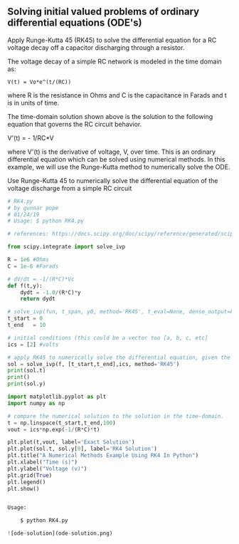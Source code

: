 ## Solving initial valued problems of ordinary differential equations (ODE's)
Apply Runge-Kutta 45 (RK45) to solve the differential equation for a RC voltage decay off a capacitor discharging through a resistor.

The voltage decay of a simple RC network is modeled in the time domain as:

    V(t) = Vo*e^(t/(RC))

where R is the resistance in Ohms and C is the capacitance in Farads and t is in units of time.

The time-domain solution shown above is the solution to the following equation that governs the RC circuit behavior.

V'(t) = - 1/RC*V

where V'(t) is the derivative of voltage, V, over time. This is an ordinary differential equation which can be solved using numerical methods. In this example, we will use the Runge-Kutta method to numerically solve the ODE.

 Use Runge-Kutta 45 to numerically solve the differential equation of the voltage discharge from a simple RC circuit

```Python    
# RK4.py
# by gunnar pope
# 01/24/19
# Usage: $ python RK4.py

# references: https://docs.scipy.org/doc/scipy/reference/generated/scipy.integrate.solve_ivp.html

from scipy.integrate import solve_ivp

R = 1e6 #Ohms
C = 1e-6 #Farads

# dV/dt = -1/(R*C)*Vc
def f(t,y):
    dydt = -1.0/(R*C)*y
    return dydt

# solve_ivp(fun, t_span, y0, method='RK45', t_eval=None, dense_output=False, events=None, vectorized=False, **options)
t_start = 0
t_end   = 10

# initial conditions (this could be a vector too [a, b, c, etc]
ics = [2] #volts

# apply RK45 to numerically solve the differential equation, given the initial conditions and time span.
sol = solve_ivp(f, [t_start,t_end],ics, method='RK45')
print(sol.t)
print()
print(sol.y)

import matplotlib.pyplot as plt
import numpy as np

# compare the numerical solution to the solution in the time-domain.
t = np.linspace(t_start,t_end,100)
vout = ics*np.exp(-1/(R*C)*t)

plt.plot(t,vout, label='Exact Solution')
plt.plot(sol.t, sol.y[0], label='RK4 Solution')
plt.title("A Numerical Methods Example Using RK4 In Python")
plt.xlabel("Time (s)")
plt.ylabel("Voltage (v)")
plt.grid(True)
plt.legend()
plt.show()


Usage:

    $ python RK4.py

![ode-solution](ode-solution.png)

```
